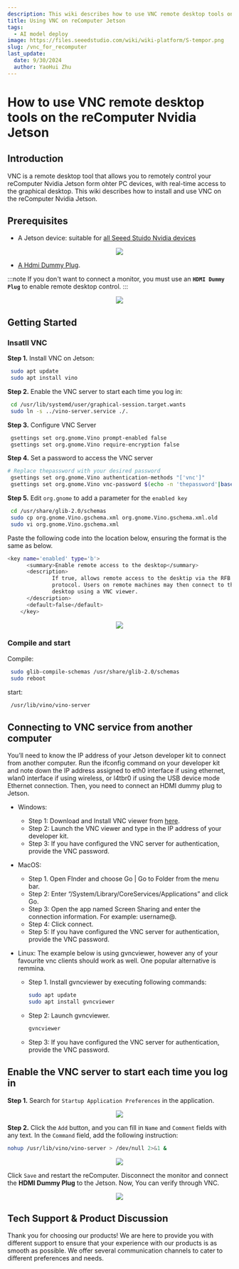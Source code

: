 ```yaml
---
description: This wiki describes how to use VNC remote desktop tools on reComputer Jetson step by step.
title: Using VNC on reComputer Jetson
tags:
  - AI model deploy
image: https://files.seeedstudio.com/wiki/wiki-platform/S-tempor.png
slug: /vnc_for_recomputer
last_update:
  date: 9/30/2024
  author: YaoHui Zhu
---
```


# How to use VNC remote desktop tools on the reComputer Nvidia Jetson

## Introduction

VNC is a remote desktop tool that allows you to remotely control your reComputer Nvidia Jetson form ohter PC devices, with real-time access to the graphical desktop. This wiki describes how to install and use VNC on the reComputer Nvidia Jetson.

## Prerequisites

- A Jetson device: suitable for [all Seeed Stuido Nvidia devices](https://www.seeedstudio.com/reComputer-J4012-p-5586.html)

<div align="center">
    <img width={700}
     src="https://files.seeedstudio.com/wiki/reComputer-Jetson/A608/recomputerj4012.jpg" />
</div>

- [A Hdmi Dummy Plug](https://www.cytron.io/p-full-size-hdmi-dummy-plug-for-headless-setup).

:::note
If you don't want to connect a monitor, you must use an **`HDMI Dummy Plug`** to enable remote desktop control.
:::

<div align="center">
    <img width={300}
     src="https://static.cytron.io/image/cache/catalog/products/CA-HDMI-DMP/HDMI%20USB%20(a)-800x800.png" />
</div>

## Getting Started

### Insatll VNC

 **Step 1.** Install VNC on Jetson:

 ```bash
  sudo apt update
  sudo apt install vino
 ```

 **Step 2.** Enable the VNC server to start each time you log in:

 ```bash
  cd /usr/lib/systemd/user/graphical-session.target.wants
  sudo ln -s ../vino-server.service ./.
 ```

 **Step 3.** Configure VNC Server

 ```bash
  gsettings set org.gnome.Vino prompt-enabled false
  gsettings set org.gnome.Vino require-encryption false
 ```

 **Step 4.** Set a password to access the VNC server

 ```bash
 # Replace thepassword with your desired password
  gsettings set org.gnome.Vino authentication-methods "['vnc']"
  gsettings set org.gnome.Vino vnc-password $(echo -n 'thepassword'|base64)
 ```

 **Step 5.** Edit `org.gnome` to add a parameter for the `enabled key`

 ```bash
  cd /usr/share/glib-2.0/schemas
  sudo cp org.gnome.Vino.gschema.xml org.gnome.Vino.gschema.xml.old
  sudo vi org.gnome.Vino.gschema.xml 
 ```

Paste the following code into the location below, ensuring the format is the same as below.

  ```bash
  <key name='enabled' type='b'>
        <summary>Enable remote access to the desktop</summary>
        <description>
                If true, allows remote access to the desktip via the RFB
                protocol. Users on remote machines may then connect to the
                desktop using a VNC viewer.
        </description>
        <default>false</default>
      </key>
  ```

<div align="center">
      <img width={700}
      src="https://files.seeedstudio.com/wiki/reComputer/Application/vnc_for_jetson/fig1.png" />
  </div>

### Compile and start

 Compile:

 ```bash
  sudo glib-compile-schemas /usr/share/glib-2.0/schemas
  sudo reboot
 ```

 start:

 ```bash
  /usr/lib/vino/vino-server
 ```

## Connecting to VNC service from another computer

You’ll need to know the IP address of your Jetson developer kit to connect from another computer. Run the ifconfig command on your developer kit and note down the IP address assigned to eth0 interface if using ethernet, wlan0 interface if using wireless, or l4tbr0 if using the USB device mode Ethernet connection. Then, you need to connect an HDMI dummy plug to Jetson.

- Windows:
  - Step 1: Download and Install VNC viewer from [here](https://www.realvnc.com/en/connect/download/viewer/).
  - Step 2: Launch the VNC viewer and type in the IP address of your developer kit.
  - Step 3: If you have configured the VNC server for authentication, provide the VNC password.

- MacOS:
  - Step 1. Open FInder and choose Go | Go to Folder from the menu bar.
  - Step 2: Enter “/System/Library/CoreServices/Applications” and click Go.
  - Step 3: Open the app named Screen Sharing and enter the connection information. For example: username@.
  - Step 4: Click connect.
  - Step 5: If you have configured the VNC server for authentication, provide the VNC password.

- Linux: The example below is using gvncviewer, however any of your favourite vnc clients should work as well. One popular alternative is remmina.
  - Step 1. Install gvncviewer by executing following commands:

    ```bash
    sudo apt update
    sudo apt install gvncviewer
    ```

  - Step 2: Launch gvncviewer.

      ```bash
    gvncviewer 
    ```

  - Step 3: If you have configured the VNC server for authentication, provide the VNC password.

## Enable the VNC server to start each time you log in

**Step 1.** Search for `Startup Application Preferences` in the application.
<div align="center">
      <img width={700}
      src="https://files.seeedstudio.com/wiki/reComputer/Application/vnc_for_jetson/fig2.png" />
  </div>

**Step 2.** Click the `Add` button, and you can fill in `Name` and `Comment` fields with any text. In the `Command` field, add the following instruction:

```bash
nohup /usr/lib/vino/vino-server > /dev/null 2>&1 &
```

<div align="center">
      <img width={700}
      src="https://files.seeedstudio.com/wiki/reComputer/Application/vnc_for_jetson/fig3.png" />
  </div>

Click `Save` and restart the reComputer. Disconnect the monitor and connect the **HDMI Dummy Plug** to the Jetson. Now, You can verify through VNC.

<div align="center">
      <img width={700}
      src="https://files.seeedstudio.com/wiki/reComputer/Application/vnc_for_jetson/fig4.png" />
  </div>

## Tech Support & Product Discussion

Thank you for choosing our products! We are here to provide you with different support to ensure that your experience with our products is as smooth as possible. We offer several communication channels to cater to different preferences and needs.

<div class="button_tech_support_container">
<a href="https://forum.seeedstudio.com/" class="button_forum"></a>
<a href="https://www.seeedstudio.com/contacts" class="button_email"></a>
</div>

<div class="button_tech_support_container">
<a href="https://discord.gg/eWkprNDMU7" class="button_discord"></a>
<a href="https://github.com/Seeed-Studio/wiki-documents/discussions/69" class="button_discussion"></a>
</div>
